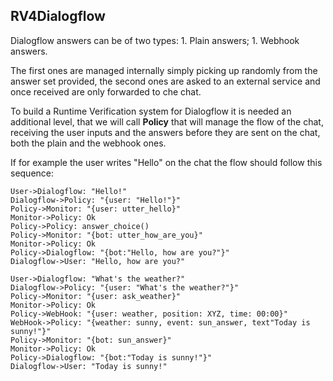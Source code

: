 ## RV4Dialogflow

Dialogflow answers can be of two types:
    1. Plain answers;
    1. Webhook answers.

The first ones are managed internally simply picking up randomly from the answer set provided, the second ones are asked to an external service and once received are only forwarded to che chat.

To build a Runtime Verification system for Dialogflow it is needed an additional level, that we will call **Policy** that will manage the flow of the chat, receiving the user inputs and the answers before they are sent on the chat, both the plain and the webhook ones.

If for example the user writes "Hello" on the chat the flow should follow this sequence:

```sequence
User->Dialogflow: "Hello!"
Dialogflow->Policy: "{user: "Hello!"}"
Policy->Monitor: "{user: utter_hello}"
Monitor->Policy: Ok
Policy->Policy: answer_choice()
Policy->Monitor: "{bot: utter_how_are_you}"
Monitor->Policy: Ok
Policy->Dialogflow: "{bot:"Hello, how are you?"}"
Dialogflow->User: "Hello, how are you?"
```





```sequence
User->Dialogflow: "What's the weather?"
Dialogflow->Policy: "{user: "What's the weather?"}"
Policy->Monitor: "{user: ask_weather}"
Monitor->Policy: Ok
Policy->WebHook: "{user: weather, position: XYZ, time: 00:00}"
WebHook->Policy: "{weather: sunny, event: sun_answer, text"Today is sunny!"}"
Policy->Monitor: "{bot: sun_answer}"
Monitor->Policy: Ok
Policy->Dialogflow: "{bot:"Today is sunny!"}"
Dialogflow->User: "Today is sunny!"
```

